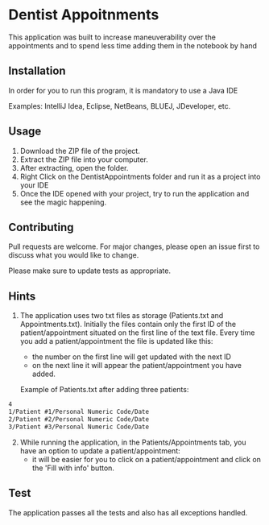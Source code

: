 # Dentist Appoitnments

This application was built to increase maneuverability over the appointments and to spend less time adding them in the notebook by hand 

## Installation

In order for you to run this program, it is mandatory to use a Java IDE

Examples: IntelliJ Idea, Eclipse, NetBeans, BLUEJ, JDeveloper, etc.

## Usage

1. Download the ZIP file of the project.
2. Extract the ZIP file into your computer.
3. After extracting, open the folder.
4. Right Click on the DentistAppointments folder and run it as a project into your IDE
5. Once the IDE opened with your project, try to run the application and see the magic happening.

## Contributing

Pull requests are welcome. For major changes, please open an issue first to discuss what you would like to change.

Please make sure to update tests as appropriate.

## Hints

1. The application uses two txt files as storage (Patients.txt and Appointments.txt). Initially the files contain only the first ID of the patient/appointment situated on the first line of the text file. Every time you add a patient/appointment the file is updated like this: 
    - the number on the first line will get updated with the next ID
    - on the next line it will appear the patient/appointment you have added.

    Example of Patients.txt after adding three patients:
```txt
4
1/Patient #1/Personal Numeric Code/Date
2/Patient #2/Personal Numeric Code/Date
3/Patient #3/Personal Numeric Code/Date
```
    
2. While running the application, in the Patients/Appointments tab, you have an option to update a patient/appointment:
    - it will be easier for you to click on a patient/appointment and click on the 'Fill with info' button.

## Test

The application passes all the tests and also has all exceptions handled.
